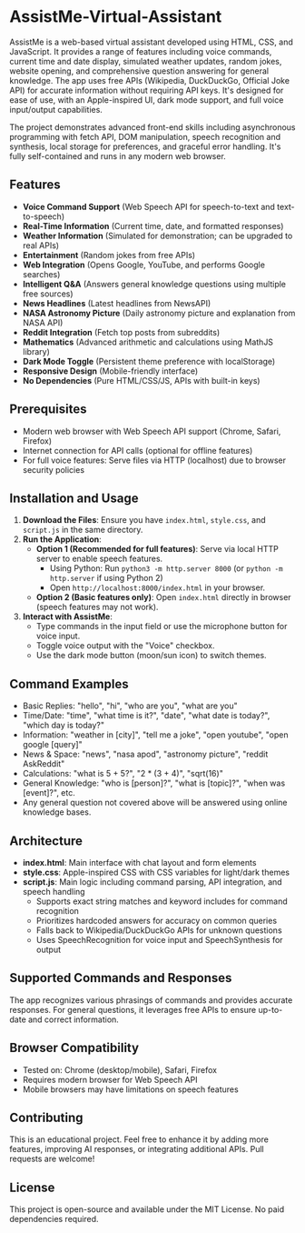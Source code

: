 # AssistMe-Virtual-Assistant
AssistMe is a web-based virtual assistant developed using HTML, CSS, and JavaScript. It provides a range of features including voice commands, current time and date display, simulated weather updates, random jokes, website opening, and comprehensive question answering for general knowledge. The app uses free APIs (Wikipedia, DuckDuckGo, Official Joke API) for accurate information without requiring API keys. It's designed for ease of use, with an Apple-inspired UI, dark mode support, and full voice input/output capabilities.

The project demonstrates advanced front-end skills including asynchronous programming with fetch API, DOM manipulation, speech recognition and synthesis, local storage for preferences, and graceful error handling. It's fully self-contained and runs in any modern web browser.

## Features
- **Voice Command Support** (Web Speech API for speech-to-text and text-to-speech)
- **Real-Time Information** (Current time, date, and formatted responses)
- **Weather Information** (Simulated for demonstration; can be upgraded to real APIs)
- **Entertainment** (Random jokes from free APIs)
- **Web Integration** (Opens Google, YouTube, and performs Google searches)
- **Intelligent Q&A** (Answers general knowledge questions using multiple free sources)
- **News Headlines** (Latest headlines from NewsAPI)
- **NASA Astronomy Picture** (Daily astronomy picture and explanation from NASA API)
- **Reddit Integration** (Fetch top posts from subreddits)
- **Mathematics** (Advanced arithmetic and calculations using MathJS library)
- **Dark Mode Toggle** (Persistent theme preference with localStorage)
- **Responsive Design** (Mobile-friendly interface)
- **No Dependencies** (Pure HTML/CSS/JS, APIs with built-in keys)

## Prerequisites
- Modern web browser with Web Speech API support (Chrome, Safari, Firefox)
- Internet connection for API calls (optional for offline features)
- For full voice features: Serve files via HTTP (localhost) due to browser security policies

## Installation and Usage
1. **Download the Files**: Ensure you have `index.html`, `style.css`, and `script.js` in the same directory.
2. **Run the Application**:
   - **Option 1 (Recommended for full features)**: Serve via local HTTP server to enable speech features.
     - Using Python: Run `python3 -m http.server 8000` (or `python -m http.server` if using Python 2)
     - Open `http://localhost:8000/index.html` in your browser.
   - **Option 2 (Basic features only)**: Open `index.html` directly in browser (speech features may not work).
3. **Interact with AssistMe**:
   - Type commands in the input field or use the microphone button for voice input.
   - Toggle voice output with the "Voice" checkbox.
   - Use the dark mode button (moon/sun icon) to switch themes.

## Command Examples
- Basic Replies: "hello", "hi", "who are you", "what are you"
- Time/Date: "time", "what time is it?", "date", "what date is today?", "which day is today?"
- Information: "weather in [city]", "tell me a joke", "open youtube", "open google [query]"
- News & Space: "news", "nasa apod", "astronomy picture", "reddit AskReddit"
- Calculations: "what is 5 + 5?", "2 * (3 + 4)", "sqrt(16)"
- General Knowledge: "who is [person]?", "what is [topic]?", "when was [event]?", etc.
- Any general question not covered above will be answered using online knowledge bases.

## Architecture
- **index.html**: Main interface with chat layout and form elements
- **style.css**: Apple-inspired CSS with CSS variables for light/dark themes
- **script.js**: Main logic including command parsing, API integration, and speech handling
  - Supports exact string matches and keyword includes for command recognition
  - Prioritizes hardcoded answers for accuracy on common queries
  - Falls back to Wikipedia/DuckDuckGo APIs for unknown questions
  - Uses SpeechRecognition for voice input and SpeechSynthesis for output

## Supported Commands and Responses
The app recognizes various phrasings of commands and provides accurate responses. For general questions, it leverages free APIs to ensure up-to-date and correct information.

## Browser Compatibility
- Tested on: Chrome (desktop/mobile), Safari, Firefox
- Requires modern browser for Web Speech API
- Mobile browsers may have limitations on speech features

## Contributing
This is an educational project. Feel free to enhance it by adding more features, improving AI responses, or integrating additional APIs. Pull requests are welcome!

## License
This project is open-source and available under the MIT License. No paid dependencies required.
